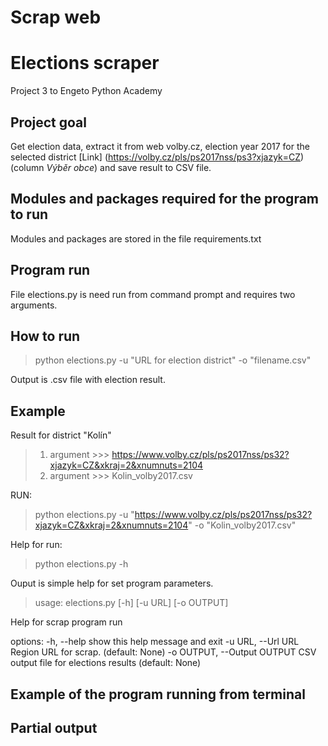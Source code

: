 # Scrap web

# Elections scraper
Project 3 to Engeto Python Academy

## Project goal
Get election data, extract it from web volby.cz, election year 2017
for the selected district [Link] (https://volby.cz/pls/ps2017nss/ps3?xjazyk=CZ)
(column *Výběr obce*) and save result to CSV file.

## Modules and packages required for the program to run
Modules and packages are stored in the file requirements.txt

## Program run
File elections.py is need run from command prompt and requires two arguments.

## How to run

 > python elections.py -u "URL for election district" -o "filename.csv"
 
Output is .csv file with election result.

## Example

Result for district "Kolín"

> 1. argument >>> https://www.volby.cz/pls/ps2017nss/ps32?xjazyk=CZ&xkraj=2&xnumnuts=2104
> 2. argument >>> Kolin_volby2017.csv


RUN:

  > python elections.py -u "https://www.volby.cz/pls/ps2017nss/ps32?xjazyk=CZ&xkraj=2&xnumnuts=2104" -o "Kolin_volby2017.csv"

Help for run:

> python elections.py -h

Ouput is simple help for set program parameters.

>usage: elections.py [-h] [-u URL] [-o OUTPUT]

Help for scrap program run

  options:
   -h, --help            show this help message and exit
   -u URL, --Url URL     Region URL for scrap. (default: None)
   -o OUTPUT, --Output OUTPUT 
                       CSV output file for elections results (default: None)

## Example of the program running from terminal


## Partial output